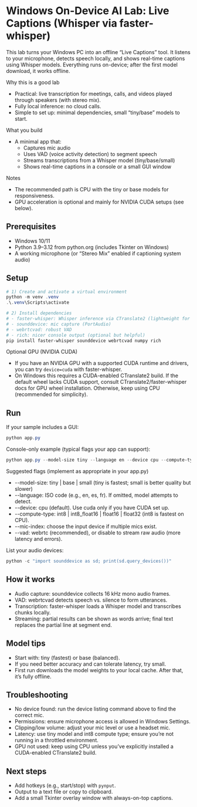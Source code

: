 # Windows On-Device AI Lab: Live Captions (Whisper via faster-whisper)

This lab turns your Windows PC into an offline “Live Captions” tool. It listens to your microphone, detects speech locally, and shows real-time captions using Whisper models. Everything runs on-device; after the first model download, it works offline.

Why this is a good lab
- Practical: live transcription for meetings, calls, and videos played through speakers (with stereo mix).
- Fully local inference: no cloud calls.
- Simple to set up: minimal dependencies, small “tiny/base” models to start.

What you build
- A minimal app that:
  - Captures mic audio
  - Uses VAD (voice activity detection) to segment speech
  - Streams transcriptions from a Whisper model (tiny/base/small)
  - Shows real-time captions in a console or a small GUI window

Notes
- The recommended path is CPU with the tiny or base models for responsiveness.
- GPU acceleration is optional and mainly for NVIDIA CUDA setups (see below).

## Prerequisites

- Windows 10/11
- Python 3.9–3.12 from python.org (includes Tkinter on Windows)
- A working microphone (or “Stereo Mix” enabled if captioning system audio)

## Setup

```powershell
# 1) Create and activate a virtual environment
python -m venv .venv
.\.venv\Scripts\activate

# 2) Install dependencies
# - faster-whisper: Whisper inference via CTranslate2 (lightweight for CPU)
# - sounddevice: mic capture (PortAudio)
# - webrtcvad: robust VAD
# - rich: nicer console output (optional but helpful)
pip install faster-whisper sounddevice webrtcvad numpy rich
```

Optional GPU (NVIDIA CUDA)
- If you have an NVIDIA GPU with a supported CUDA runtime and drivers, you can try `device=cuda` with faster-whisper.
- On Windows this requires a CUDA-enabled CTranslate2 build. If the default wheel lacks CUDA support, consult CTranslate2/faster-whisper docs for GPU wheel installation. Otherwise, keep using CPU (recommended for simplicity).

## Run

If your sample includes a GUI:
```powershell
python app.py
```

Console-only example (typical flags your app can support):
```powershell
python app.py --model-size tiny --language en --device cpu --compute-type int8
```

Suggested flags (implement as appropriate in your app.py)
- --model-size: tiny | base | small (tiny is fastest; small is better quality but slower)
- --language: ISO code (e.g., en, es, fr). If omitted, model attempts to detect.
- --device: cpu (default). Use cuda only if you have CUDA set up.
- --compute-type: int8 | int8_float16 | float16 | float32 (int8 is fastest on CPU).
- --mic-index: choose the input device if multiple mics exist.
- --vad: webrtc (recommended), or disable to stream raw audio (more latency and errors).

List your audio devices:
```powershell
python -c "import sounddevice as sd; print(sd.query_devices())"
```

## How it works

- Audio capture: sounddevice collects 16 kHz mono audio frames.
- VAD: webrtcvad detects speech vs. silence to form utterances.
- Transcription: faster-whisper loads a Whisper model and transcribes chunks locally.
- Streaming: partial results can be shown as words arrive; final text replaces the partial line at segment end.

## Model tips

- Start with: tiny (fastest) or base (balanced).
- If you need better accuracy and can tolerate latency, try small.
- First run downloads the model weights to your local cache. After that, it’s fully offline.

## Troubleshooting

- No device found: run the device listing command above to find the correct mic.
- Permissions: ensure microphone access is allowed in Windows Settings.
- Clipping/low volume: adjust your mic level or use a headset mic.
- Latency: use tiny model and int8 compute type; ensure you’re not running in a throttled environment.
- GPU not used: keep using CPU unless you’ve explicitly installed a CUDA-enabled CTranslate2 build.

## Next steps

- Add hotkeys (e.g., start/stop) with `pynput`.
- Output to a text file or copy to clipboard.
- Add a small Tkinter overlay window with always-on-top captions.